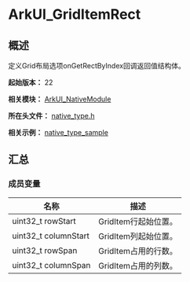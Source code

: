 # ArkUI_GridItemRect

<!--Kit: ArkUI-->
<!--Subsystem: ArkUI-->
<!--Owner: @zcdqs-->
<!--Designer: @zcdqs-->
<!--Tester: @liuzhenshuo-->
<!--Adviser: @HelloCrease-->

## 概述

定义Grid布局选项onGetRectByIndex回调返回值结构体。

**起始版本：** 22

**相关模块：** [ArkUI_NativeModule](capi-arkui-nativemodule.md)

**所在头文件：** [native_type.h](capi-native-type-h.md)

**相关示例：** <!--RP1-->[native_type_sample](https://gitcode.com/openharmony/applications_app_samples/tree/master/code/DocsSample/ArkUISample/NativeType/native_type_sample)<!--RP1End-->

## 汇总

### 成员变量

| 名称 | 描述 |
| -- | -- |
| uint32_t rowStart | GridItem行起始位置。 |
| uint32_t columnStart | GridItem列起始位置。 |
| uint32_t rowSpan | GridItem占用的行数。 |
| uint32_t columnSpan | GridItem占用的列数。 |

